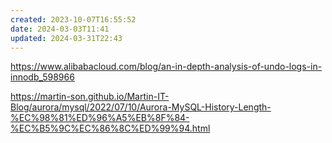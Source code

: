 ```yaml
---
created: 2023-10-07T16:55:52
date: 2024-03-03T11:41
updated: 2024-03-31T22:43
---
```

https://www.alibabacloud.com/blog/an-in-depth-analysis-of-undo-logs-in-innodb_598966

https://martin-son.github.io/Martin-IT-Blog/aurora/mysql/2022/07/10/Aurora-MySQL-History-Length-%EC%98%81%ED%96%A5%EB%8F%84-%EC%B5%9C%EC%86%8C%ED%99%94.html